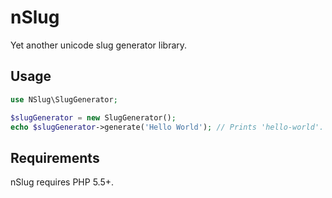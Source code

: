 # nSlug
Yet another unicode slug generator library.

## Usage
```php
use NSlug\SlugGenerator;

$slugGenerator = new SlugGenerator();
echo $slugGenerator->generate('Hello World'); // Prints 'hello-world'.
```

## Requirements
nSlug requires PHP 5.5+.
